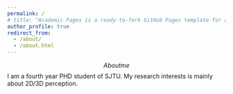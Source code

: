 ```yaml
---
permalink: /
# title: "Academic Pages is a ready-to-fork GitHub Pages template for academic personal websites"
author_profile: true
redirect_from: 
  - /about/
  - /about.html
---
```


$$ About me$$
I am a fourth year PHD student of SJTU. 
My research interests is mainly about 2D/3D perception.

